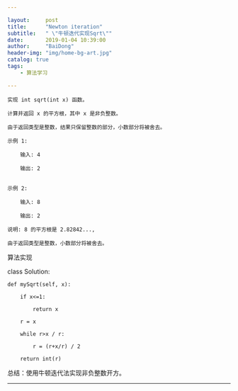 ```yaml
---

layout:     post
title:      "Newton iteration"
subtitle:   " \"牛顿迭代实现Sqrt\""
date:       2019-01-04 10:39:00
author:     "BaiDong"
header-img: "img/home-bg-art.jpg"
catalog: true
tags:
    - 算法学习

---
```


	实现 int sqrt(int x) 函数。

	计算并返回 x 的平方根，其中 x 是非负整数。

	由于返回类型是整数，结果只保留整数的部分，小数部分将被舍去。

	示例 1:

		输入: 4

		输出: 2


	示例 2:

		输入: 8

		输出: 2

	说明: 8 的平方根是 2.82842..., 

	由于返回类型是整数，小数部分将被舍去。

	 
算法实现

class Solution:

    def mySqrt(self, x):

        if x<=1:
		
            return x
			
        r = x
		
        while r>x / r:
		
            r = (r+x/r) / 2
			
        return int(r)
		
总结：使用牛顿迭代法实现非负整数开方。

---


